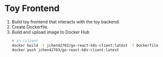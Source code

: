 # Toy Frontend

1. Build toy frontend that interacts with the toy backend.
2. Create Dockerfile.
3. Build and upload image to Docker Hub
   ```bash
   # in /client
   docker build -t jchen42703/go-react-k8s-client:latest -f Dockerfile .
   docker push jchen42703/go-react-k8s-client:latest
   ```
